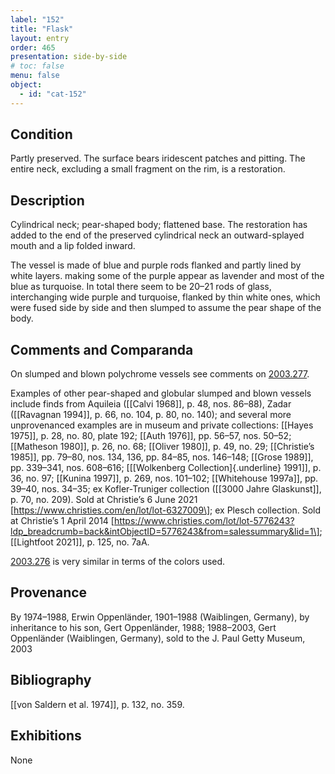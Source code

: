 ```yaml
---
label: "152"
title: "Flask"
layout: entry
order: 465
presentation: side-by-side
# toc: false
menu: false
object:
  - id: "cat-152"
---
```


## Condition

Partly preserved. The surface bears iridescent patches and pitting. The entire neck, excluding a small fragment on the rim, is a restoration.

## Description

Cylindrical neck; pear-shaped body; flattened base. The restoration has added to the end of the preserved cylindrical neck an outward-splayed mouth and a lip folded inward.

The vessel is made of blue and purple rods flanked and partly lined by white layers. making some of the purple appear as lavender and most of the blue as turquoise. In total there seem to be 20–21 rods of glass, interchanging wide purple and turquoise, flanked by thin white ones, which were fused side by side and then slumped to assume the pear shape of the body.

## Comments and Comparanda

On slumped and blown polychrome vessels see comments on [2003.277](#num).

Examples of other pear-shaped and globular slumped and blown vessels include finds from Aquileia ([[Calvi 1968]], p. 48, nos. 86–88), Zadar ([[Ravagnan 1994]], p. 66, no. 104, p. 80, no. 140); and several more unprovenanced examples are in museum and private collections: [[Hayes 1975]], p. 28, no. 80, plate 192; [[Auth 1976]], pp. 56–57, nos. 50–52; [[Matheson 1980]], p. 26, no. 68; [[Oliver 1980]], p. 49, no. 29; [[Christie’s 1985]], pp. 79–80, nos. 134, 136, pp. 84–85, nos. 146–148; [[Grose 1989]], pp. 339–341, nos. 608–616; [[[Wolkenberg Collection]{.underline} 1991]], p. 36, no. 97; [[Kunina 1997]], p. 269, nos. 101–102; [[Whitehouse 1997a]], pp. 39–40, nos. 34–35; ex Kofler-Truniger collection ([[3000 Jahre Glaskunst]], p. 70, no. 209). Sold at Christie’s 6 June 2021 \[https://www.christies.com/en/lot/lot-6327009\]; ex Plesch collection. Sold at Christie’s 1 April 2014 \[https://www.christies.com/lot/lot-5776243?ldp_breadcrumb=back&intObjectID=5776243&from=salessummary&lid=1\]; [[Lightfoot 2021]], p. 125, no. 7aA.

[2003.276](#num) is very similar in terms of the colors used.

## Provenance

By 1974–1988, Erwin Oppenländer, 1901–1988 (Waiblingen, Germany), by inheritance to his son, Gert Oppenländer, 1988; 1988–2003, Gert Oppenländer (Waiblingen, Germany), sold to the J. Paul Getty Museum, 2003

## Bibliography

[[von Saldern et al. 1974]], p. 132, no. 359.

## Exhibitions

None